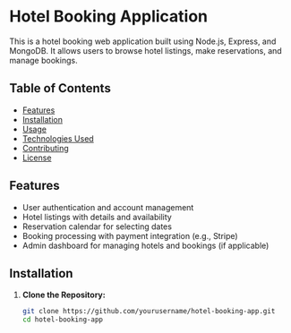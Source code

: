 # Hotel Booking Application

This is a hotel booking web application built using Node.js, Express, and MongoDB. It allows users to browse hotel listings, make reservations, and manage bookings.

## Table of Contents

- [Features](#features)
- [Installation](#installation)
- [Usage](#usage)
- [Technologies Used](#technologies-used)
- [Contributing](#contributing)
- [License](#license)

## Features

- User authentication and account management
- Hotel listings with details and availability
- Reservation calendar for selecting dates
- Booking processing with payment integration (e.g., Stripe)
- Admin dashboard for managing hotels and bookings (if applicable)

## Installation

1. **Clone the Repository:**

   ```bash
   git clone https://github.com/yourusername/hotel-booking-app.git
   cd hotel-booking-app

